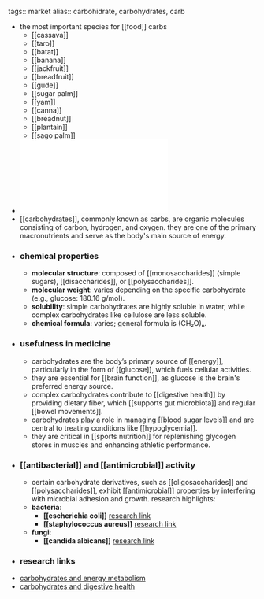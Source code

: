 tags:: market
alias:: carbohidrate, carbohydrates, carb

- the most important species for [[food]] carbs
	- [[cassava]]
	- [[taro]]
	- [[batat]]
	- [[banana]]
	- [[jackfruit]]
	- [[breadfruit]]
	- [[gude]]
	- [[sugar palm]]
	- [[yam]]
	- [[canna]]
	- [[breadnut]]
	- [[plantain]]
	- [[sago palm]]
- ![Carbohydrates.pdf](../assets/Carbohydrates_1719303309556_0.pdf)
- [[carbohydrates]], commonly known as carbs, are organic molecules consisting of carbon, hydrogen, and oxygen. they are one of the primary macronutrients and serve as the body's main source of energy.
- ### chemical properties
	- **molecular structure**: composed of [[monosaccharides]] (simple sugars), [[disaccharides]], or [[polysaccharides]].
	- **molecular weight**: varies depending on the specific carbohydrate (e.g., glucose: 180.16 g/mol).
	- **solubility**: simple carbohydrates are highly soluble in water, while complex carbohydrates like cellulose are less soluble.
	- **chemical formula**: varies; general formula is (CH₂O)ₙ.
- ### usefulness in medicine
	- carbohydrates are the body’s primary source of [[energy]], particularly in the form of [[glucose]], which fuels cellular activities.
	- they are essential for [[brain function]], as glucose is the brain's preferred energy source.
	- complex carbohydrates contribute to [[digestive health]] by providing dietary fiber, which [[supports gut microbiota]] and regular [[bowel movements]].
	- carbohydrates play a role in managing [[blood sugar levels]] and are central to treating conditions like [[hypoglycemia]].
	- they are critical in [[sports nutrition]] for replenishing glycogen stores in muscles and enhancing athletic performance.
- ### [[antibacterial]] and [[antimicrobial]] activity
	- certain carbohydrate derivatives, such as [[oligosaccharides]] and [[polysaccharides]], exhibit [[antimicrobial]] properties by interfering with microbial adhesion and growth. research highlights:
	- **bacteria**:
		- **[[escherichia coli]]** [research link](https://scholar.google.com/scholar?q=Escherichia+coli+carbohydrates)
		- **[[staphylococcus aureus]]** [research link](https://scholar.google.com/scholar?q=Staphylococcus+aureus+carbohydrates)
	- **fungi**:
		- **[[candida albicans]]** [research link](https://scholar.google.com/scholar?q=Candida+albicans+carbohydrates)
- ### research links
- [carbohydrates and energy metabolism](https://scholar.google.com/scholar?q=carbohydrates+energy+metabolism)
- [carbohydrates and digestive health](https://scholar.google.com/scholar?q=carbohydrates+digestive+health)